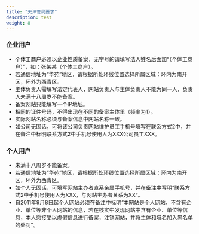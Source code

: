 ```yaml
---
title: "天津管局要求"
description: test
weight: 8
---
```




### 企业用户

- 个体工商户必须以企业性质备案，无字号的请填写法人姓名后面加“（个体工商户）”，如：张某某（个体工商户）。
- 若通信地址为“华苑”地区，请根据所处环线位置选择所属区域：环内为南开区，环外为西青区。
- 主体负责人需填写法定代表人，网站负责人与主体负责人不能为同一人，负责人未满十八周岁不能备案。
- 备案网站只能填写一个IP地址。
- 相同的证件号码，不得出现在不同的备案主体里（频率为1）。
- 实际网站名称必须与备案信息中网站名称一致。
- 如公司无固话，可将该公司负责网站维护员工手机号填写在联系方式2中，并在备注中标明联系方式2中手机号使用人为XXX公司员工XXX。

### 个人用户

- 未满十八周岁不能备案。
- 若通信地址为“华苑”地区，请根据所处环线位置选择所属区域：环内为南开区，环外为西青区。
- 如个人无固话，可填写网站主办者直系亲属手机号，并在备注中写明“联系方式2中手机号使用人为XXX，与网站主办者关系为XX”。
- 自2011年9月8日起个人网站必须在备注中标明“本网站是个人网站，不含有企业、单位等非个人网站的信息，若在核实中发现网站中含有企业、单位等信息，本人愿接受以虚假信息进行备案，注销网站，并将主体和域名加入黑名单的处罚”。

